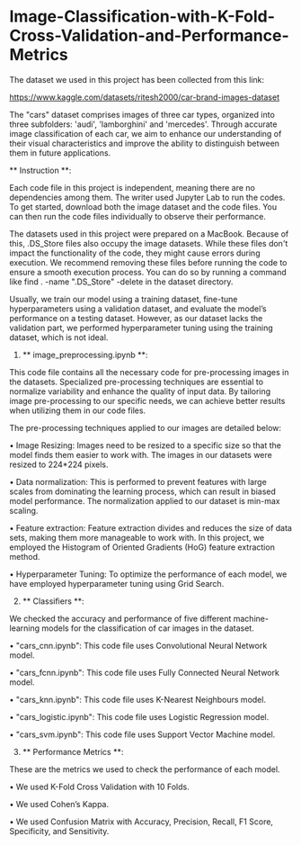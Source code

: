 # Image-Classification-with-K-Fold-Cross-Validation-and-Performance-Metrics

The dataset we used in this project has been collected from this link: 

https://www.kaggle.com/datasets/ritesh2000/car-brand-images-dataset

The "cars" dataset comprises images of three car types, organized into three subfolders: 'audi', 'lamborghini' and 'mercedes'. 
Through accurate image classification of each car, we aim to enhance our understanding of their visual characteristics and improve the ability to distinguish between them in future applications.

** Instruction **:

Each code file in this project is independent, meaning there are no dependencies among them. The writer used Jupyter Lab to run the codes. To get started, download both the image dataset and the code files. You can then run the code files individually to observe their performance.

The datasets used in this project were prepared on a MacBook. Because of this, .DS_Store files also occupy the image datasets. While these files don't impact the functionality of the code, they might cause errors during execution. We recommend removing these files before running the code to ensure a smooth execution process. You can do so by running a command like find . -name ".DS_Store" -delete in the dataset directory.

Usually, we train our model using a training dataset, fine-tune hyperparameters using a validation dataset, and evaluate the model’s performance on a testing dataset. However, as our dataset lacks the validation part, we performed hyperparameter tuning using the training dataset, which is not ideal. 

1.	** image_preprocessing.ipynb **:

This code file contains all the necessary code for pre-processing images in the datasets. Specialized pre-processing techniques are essential to normalize variability and enhance the quality of input data. By tailoring image pre-processing to our specific needs, we can achieve better results when utilizing them in our code files.

The pre-processing techniques applied to our images are detailed below:

• Image Resizing: Images need to be resized to a specific size so that the model finds them easier to work with. The images in our datasets were resized to 224*224 pixels.

• Data normalization: This is performed to prevent features with large scales from dominating the learning process, which can result in biased model performance. The normalization applied to our dataset is min-max scaling.

•	Feature extraction: Feature extraction divides and reduces the size of data sets, making them more manageable to work with. In this project, we employed the Histogram of Oriented Gradients (HoG) feature extraction method. 

•	Hyperparameter Tuning: To optimize the performance of each model, we have employed hyperparameter tuning using Grid Search.

2.	** Classifiers **:
   
We checked the accuracy and performance of five different machine-learning models for the classification of car images in the dataset. 

•	"cars_cnn.ipynb": This code file uses Convolutional Neural Network model.

•	"cars_fcnn.ipynb": This code file uses Fully Connected Neural Network model.

•	"cars_knn.ipynb": This code file uses K-Nearest Neighbours model.

•	"cars_logistic.ipynb": This code file uses Logistic Regression model.

•	"cars_svm.ipynb": This code file uses Support Vector Machine model.

3.	** Performance Metrics **:
   
These are the metrics we used to check the performance of each model.

•	We used K-Fold Cross Validation with 10 Folds.

•	We used Cohen’s Kappa.

•	We used Confusion Matrix with Accuracy, Precision, Recall, F1 Score, Specificity, and Sensitivity.


